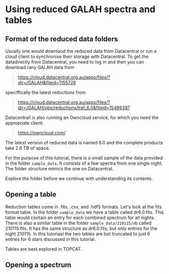 # Using reduced GALAH spectra and tables

## Format of the reduced data folders

Usually one would downlaod the reduced data from Datacentral or run a cloud client to synchronise their storage with Datacentral. To get the datadirectly  from Datacentral, you need to log in and then you can download rany GALAH data from
> https://cloud.datacentral.org.au/apps/files/?dir=/GALAH&fileid=1155726

speciffically the latest reductions from 
> https://cloud.datacentral.org.au/apps/files/?dir=/GALAH/obs/reductions/Iraf_6.0&fileid=15489397

Datacentrall is also running an Owncloud service, for which you need the appropriate client:
> https://owncloud.com/

The latest version of reduced data is named 6.0 and the complete products take 2.6 TB of space.

For the purpose of this tutorial, there is a small sample of the data provided in the folder ``sample_data``. It consists of a few spectra from one single night. The folder structure mimics the one on Datacentral.

Explore the folder before we continue with understanding its contents.

## Opening a table

Reduction tables come in .fits, .csv, and .hdf5 formats. Let's look at the fits format table. In the folder ``sample_data`` we have a table called dr6.0.fits. This table would contain an entry for each combined spectrum for all nights. There is also a similar table in the folder ``sample_data/210115/db`` called 210115.fits. It has the same structure as dr6.0.fits, but only entries for the night 210115. In this tutoriasl the two tables are bot truncated to just 6 entries for 6 stars discussed in this tutorial.

Tables are best explored in TOPCAT.

## Opening a spectrum


